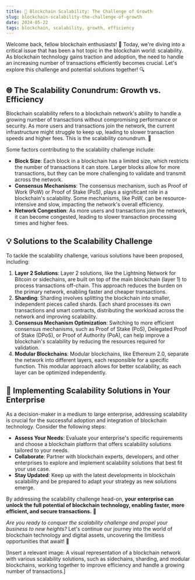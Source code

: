```yaml
---
title: 🚀 Blockchain Scalability: The Challenge of Growth
slug: blockchain-scalability-the-challenge-of-growth
date: 2024-05-22
tags: blockchain, scalability, growth, efficiency
---
```


Welcome back, fellow blockchain enthusiasts! 🤗 Today, we're diving into a critical issue that has been a hot topic in the blockchain world: scalability. As blockchain technology gains traction and adoption, the need to handle an increasing number of transactions efficiently becomes crucial. Let's explore this challenge and potential solutions together! 🔍

## 🌐 The Scalability Conundrum: Growth vs. Efficiency

Blockchain scalability refers to a blockchain network's ability to handle a growing number of transactions without compromising performance or security. As more users and transactions join the network, the current infrastructure might struggle to keep up, leading to slower transaction speeds and higher fees. This is the scalability conundrum. 🤔

Some factors contributing to the scalability challenge include:

- **Block Size**: Each block in a blockchain has a limited size, which restricts the number of transactions it can store. Larger blocks allow for more transactions, but they can be more challenging to validate and transmit across the network.
- **Consensus Mechanisms**: The consensus mechanism, such as Proof of Work (PoW) or Proof of Stake (PoS), plays a significant role in a blockchain's scalability. Some mechanisms, like PoW, can be resource-intensive and slow, impacting the network's overall efficiency.
- **Network Congestion**: As more users and transactions join the network, it can become congested, leading to slower transaction processing times and higher fees.

## 💡 Solutions to the Scalability Challenge

To tackle the scalability challenge, various solutions have been proposed, including:

1. **Layer 2 Solutions**: Layer 2 solutions, like the Lightning Network for Bitcoin or sidechains, are built on top of the main blockchain (layer 1) to process transactions off-chain. This approach reduces the burden on the primary network, enabling faster and cheaper transactions.
2. **Sharding**: Sharding involves splitting the blockchain into smaller, independent pieces called shards. Each shard processes its own transactions and smart contracts, distributing the workload across the network and improving scalability.
3. **Consensus Mechanism Optimization**: Switching to more efficient consensus mechanisms, such as Proof of Stake (PoS), Delegated Proof of Stake (DPoS), or Proof of Authority (PoA), can help improve a blockchain's scalability by reducing the resources required for validation.
4. **Modular Blockchains**: Modular blockchains, like Ethereum 2.0, separate the network into different layers, each responsible for a specific function. This modular approach allows for better scalability, as each layer can be optimized independently.

## 🏢 Implementing Scalability Solutions in Your Enterprise

As a decision-maker in a medium to large enterprise, addressing scalability is crucial for the successful adoption and integration of blockchain technology. Consider the following steps:

- **Assess Your Needs**: Evaluate your enterprise's specific requirements and choose a blockchain platform that offers scalability solutions tailored to your needs.
- **Collaborate**: Partner with blockchain experts, developers, and other enterprises to explore and implement scalability solutions that best fit your use case.
- **Stay Updated**: Keep up with the latest developments in blockchain scalability and be prepared to adapt your strategy as new solutions emerge.

By addressing the scalability challenge head-on, **your enterprise can unlock the full potential of blockchain technology, enabling faster, more efficient, and secure transactions.** 🚀

*Are you ready to conquer the scalability challenge and propel your business to new heights?* Let's continue our journey into the world of blockchain technology and digital assets, uncovering the limitless opportunities that await! 🌟

[Insert a relevant image: A visual representation of a blockchain network with various scalability solutions, such as sidechains, sharding, and modular blockchains, working together to improve efficiency and handle a growing number of transactions.]